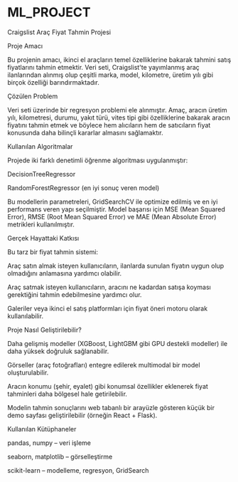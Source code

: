 # ML_PROJECT
 Craigslist Araç Fiyat Tahmin Projesi
 
 Proje Amacı
 
Bu projenin amacı, ikinci el araçların temel özelliklerine bakarak tahmini satış fiyatlarını tahmin etmektir. Veri seti, Craigslist'te yayımlanmış araç ilanlarından alınmış olup çeşitli marka, model, kilometre, üretim yılı gibi birçok özelliği barındırmaktadır.

 Çözülen Problem
 
Veri seti üzerinde bir regresyon problemi ele alınmıştır. Amaç, aracın üretim yılı, kilometresi, durumu, yakıt türü, vites tipi gibi özelliklerine bakarak aracın fiyatını tahmin etmek ve böylece hem alıcıların hem de satıcıların fiyat konusunda daha bilinçli kararlar almasını sağlamaktır.

 Kullanılan Algoritmalar
 
Projede iki farklı denetimli öğrenme algoritması uygulanmıştır:

DecisionTreeRegressor


RandomForestRegressor  (en iyi sonuç veren model)


Bu modellerin parametreleri, GridSearchCV ile optimize edilmiş ve en iyi performans veren yapı seçilmiştir. Model başarısı için MSE (Mean Squared Error), RMSE (Root Mean Squared Error) ve MAE (Mean Absolute Error) metrikleri kullanılmıştır.


 Gerçek Hayattaki Katkısı
 
Bu tarz bir fiyat tahmin sistemi:

Araç satın almak isteyen kullanıcıların, ilanlarda sunulan fiyatın uygun olup olmadığını anlamasına yardımcı olabilir.

Araç satmak isteyen kullanıcıların, aracını ne kadardan satışa koyması gerektiğini tahmin edebilmesine yardımcı olur.

Galeriler veya ikinci el satış platformları için fiyat öneri motoru olarak kullanılabilir.

Proje Nasıl Geliştirilebilir?

Daha gelişmiş modeller (XGBoost, LightGBM gibi GPU destekli modeller) ile daha yüksek doğruluk sağlanabilir.

Görseller (araç fotoğrafları) entegre edilerek multimodal bir model oluşturulabilir.

Aracın konumu (şehir, eyalet) gibi konumsal özellikler eklenerek fiyat tahminleri daha bölgesel hale getirilebilir.

Modelin tahmin sonuçlarını web tabanlı bir arayüzle gösteren küçük bir demo sayfası geliştirilebilir (örneğin React + Flask).

Kullanılan Kütüphaneler

pandas, numpy – veri işleme

seaborn, matplotlib – görselleştirme

scikit-learn – modelleme, regresyon, GridSearch




